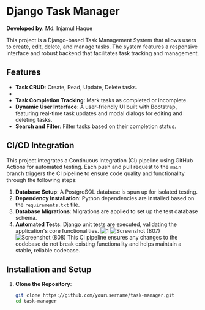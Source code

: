 # Django Task Manager

**Developed by**: Md. Injamul Haque

This project is a Django-based Task Management System that allows users to create, edit, delete, and manage tasks. The system features a responsive interface and robust backend that facilitates task tracking and management. 

## Features
 

- **Task CRUD**: Create, Read, Update, Delete tasks.
- 
- **Task Completion Tracking**: Mark tasks as completed or incomplete.
- **Dynamic User Interface**: A user-friendly UI built with Bootstrap, featuring real-time task updates and modal dialogs for editing and deleting tasks.
- **Search and Filter**: Filter tasks based on their completion status.



## CI/CD Integration

This project integrates a Continuous Integration (CI) pipeline using GitHub Actions for automated testing. Each push and pull request to the `main` branch triggers the CI pipeline to ensure code quality and functionality through the following steps:

1. **Database Setup**: A PostgreSQL database is spun up for isolated testing.
2. **Dependency Installation**: Python dependencies are installed based on the `requirements.txt` file.
3. **Database Migrations**: Migrations are applied to set up the test database schema.
4. **Automated Tests**: Django unit tests are executed, validating the application's core functionalities.
![1](https://github.com/user-attachments/assets/0410c4ec-f658-416c-892f-978a97cb382d)
![Screenshot (807)](https://github.com/user-attachments/assets/bb756c77-2a8d-4681-a219-0d6575b9ae41)
![Screenshot (808)](https://github.com/user-attachments/assets/5658d0ad-6791-4449-a904-497d23fd0698)
This CI pipeline ensures any changes to the codebase do not break existing functionality and helps maintain a stable, reliable codebase.

## Installation and Setup

1. **Clone the Repository**:
   ```bash
   git clone https://github.com/yourusername/task-manager.git
   cd task-manager
